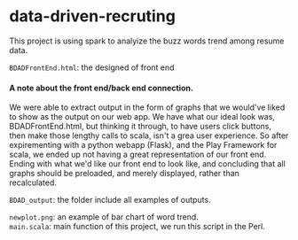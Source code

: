 # data-driven-recruting
This project is using spark to analyize the buzz words trend among resume data. 


`BDADFrontEnd.html`: the designed of front end
#### A note about the front end/back end connection.
We were able to extract output in the form of graphs that we would've liked to show as the output on our web app. We have what our ideal look was, BDADFrontEnd.html, but thinking it through, to have users click buttons, then make those lengthy calls to scala, isn't a grea user experience. So after expirementing with a python webapp (Flask), and the Play Framework for scala, we ended up not having a great representation of our front end. Ending with what we'd like our front end to look like, and concluding that all graphs should be preloaded, and merely displayed, rather than recalculated.

`BDAD_output`: the folder include all examples of outputs.


`newplot.png`: an example of bar chart of word trend.  
`main.scala`: main function of this project, we run this script in the Perl.


